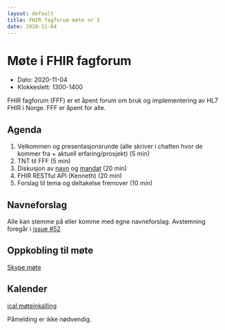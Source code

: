 ```yaml
---
layout: default
title: FHIR fagforum møte nr 1
date: 2020-11-04
---
```


# Møte i FHIR fagforum

* Dato: 2020-11-04
* Klokkeslett: 1300-1400

FHIR fagforum (FFF) er et åpent forum om bruk og implementering av HL7 FHIR i Norge. FFF er åpent for alle.

## Agenda

1. Velkommen og presentasjonsrunde (alle skriver i chatten hvor de kommer fra + aktuell erfaring/prosjekt) (5 min)
1. TNT til FFF (5 min)
1. Diskusjon av [navn](https://github.com/HL7Norway/best-practice/issues/52) og [mandat](../mandat.md) (20 min)
1. FHIR RESTful API (Kenneth) (20 min)
1. Forslag til tema og deltakelse fremover (10 min)

## Navneforslag

Alle kan stemme på eller komme med egne navneforslag. Avstemning foregår i [issue #52](https://github.com/HL7Norway/best-practice/issues/52)

## Oppkobling til møte

[Skype møte](https://meet.ehelse.no/thomas.tveit.rosenlund/JY6LJC2Q)

## Kalender

[ical møteinkalling](ical/2020-11-04-FHIR-faglig-forum.ics)

Påmelding er ikke nødvendig.  
